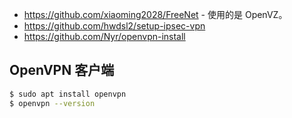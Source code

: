 
- https://github.com/xiaoming2028/FreeNet - 使用的是 OpenVZ。  
- https://github.com/hwdsl2/setup-ipsec-vpn  
- https://github.com/Nyr/openvpn-install  

## OpenVPN 客户端
```sh
$ sudo apt install openvpn
$ openvpn --version
```
